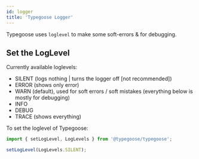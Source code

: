 ```yaml
---
id: logger
title: 'Typegoose Logger'
---
```


Typegoose uses `loglevel` to make some soft-errors & for debugging.

## Set the LogLevel

Currently available loglevels:

- SILENT (logs nothing | turns the logger off [not recommended])
- ERROR (shows only error)
- WARN (default), used for soft errors / soft mistakes (everything below is mostly for debugging)
- INFO
- DEBUG
- TRACE (shows everything)

To set the loglevel of Typegoose:

```ts
import { setLogLevel, LogLevels } from '@typegoose/typegoose';

setLogLevel(LogLevels.SILENT);
```
